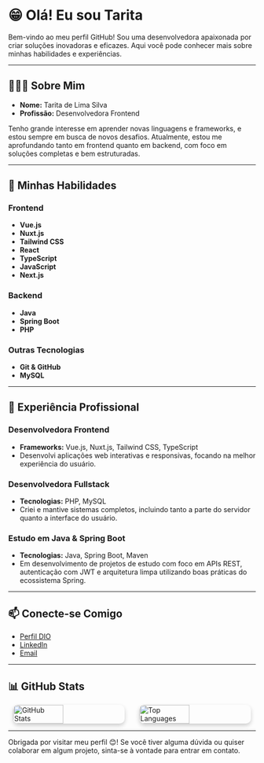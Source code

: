 # 😁 Olá! Eu sou Tarita

Bem-vindo ao meu perfil GitHub! Sou uma desenvolvedora apaixonada por criar soluções inovadoras e eficazes. Aqui você pode conhecer mais sobre minhas habilidades e experiências.

---

## 👩🏻‍💻 Sobre Mim

- **Nome:** Tarita de Lima Silva
- **Profissão:** Desenvolvedora Frontend

Tenho grande interesse em aprender novas linguagens e frameworks, e estou sempre em busca de novos desafios. Atualmente, estou me aprofundando tanto em frontend quanto em backend, com foco em soluções completas e bem estruturadas.


---

## 🚀 Minhas Habilidades

### Frontend

- **Vue.js**
- **Nuxt.js**
- **Tailwind CSS**
- **React**
- **TypeScript**
- **JavaScript**
- **Next.js**


### Backend

- **Java**
- **Spring Boot**
- **PHP**

### Outras Tecnologias

- **Git & GitHub**
- **MySQL**

---

## 💼 Experiência Profissional

### Desenvolvedora Frontend

- **Frameworks:** Vue.js, Nuxt.js, Tailwind CSS, TypeScript
- Desenvolvi aplicações web interativas e responsivas, focando na melhor experiência do usuário.

### Desenvolvedora Fullstack

- **Tecnologias:** PHP, MySQL
- Criei e mantive sistemas completos, incluindo tanto a parte do servidor quanto a interface do usuário.

### Estudo em Java & Spring Boot

- **Tecnologias:** Java, Spring Boot, Maven
- Em desenvolvimento de projetos de estudo com foco em APIs REST, autenticação com JWT e arquitetura limpa utilizando boas práticas do ecossistema Spring.
---

## 📫 Conecte-se Comigo

- [Perfil DIO](https://www.dio.me/users/tarita36)
- [LinkedIn](https://www.linkedin.com/in/taritalima/)
- [Email](mailto:tarita36@hotmail.com)

---

## 📊 GitHub Stats


<div style="display: flex; justify-content: center; gap: 30px; flex-wrap: wrap;">
  <img
    src="https://github-readme-stats.vercel.app/api?username=taritalima&show_icons=true&theme=radical"
    alt="GitHub Stats"
    width="45%"
    margin:20px
    style="border-radius: 10px; box-shadow: 0 4px 8px rgba(0,0,0,0.2);"
  />
  <img
    src="https://github-readme-stats.vercel.app/api/top-langs/?username=taritalima&layout=compact&theme=radical"
    alt="Top Languages"
    width="45%"
    style="border-radius: 10px; box-shadow: 0 4px 8px rgba(0,0,0,0.2);"
  />
</div>

---
Obrigada por visitar meu perfil 😊! Se você tiver alguma dúvida ou quiser colaborar em algum projeto, sinta-se à vontade para entrar em contato.
